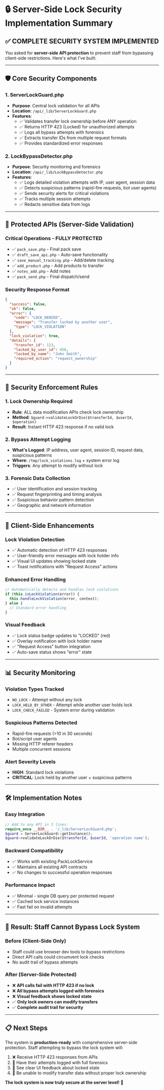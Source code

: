# 🔒 Server-Side Lock Security Implementation Summary

## ✅ **COMPLETE SECURITY SYSTEM IMPLEMENTED**

You asked for **server-side API protection** to prevent staff from bypassing client-side restrictions. Here's what I've built:

---

## 🛡️ **Core Security Components**

### **1. ServerLockGuard.php**
- **Purpose**: Central lock validation for all APIs
- **Location**: `/api/_lib/ServerLockGuard.php`
- **Features**:
  - ✅ Validates transfer lock ownership before ANY operation
  - ✅ Returns HTTP 423 (Locked) for unauthorized attempts
  - ✅ Logs all bypass attempts with forensics
  - ✅ Extracts transfer IDs from multiple request formats
  - ✅ Provides standardized error responses

### **2. LockBypassDetector.php**
- **Purpose**: Security monitoring and forensics
- **Location**: `/api/_lib/LockBypassDetector.php`
- **Features**:
  - ✅ Logs detailed violation attempts with IP, user agent, session data
  - ✅ Detects suspicious patterns (rapid-fire requests, bot user agents)
  - ✅ Sends security alerts for critical violations
  - ✅ Tracks multiple session attempts
  - ✅ Redacts sensitive data from logs

---

## 🔐 **Protected APIs (Server-Side Validation)**

### **Critical Operations - FULLY PROTECTED**
- ✅ `pack_save.php` - Final pack save
- ✅ `draft_save_api.php` - Auto-save functionality  
- ✅ `save_manual_tracking.php` - Add/delete tracking
- ✅ `add_product.php` - Add products to transfer
- ✅ `notes_add.php` - Add notes
- ✅ `pack_send.php` - Final dispatch/send

### **Security Response Format**
```json
{
  "success": false,
  "ok": false,
  "error": {
    "code": "LOCK_DENIED",
    "message": "Transfer locked by another user",
    "type": "LOCK_VIOLATION"
  },
  "lock_violation": true,
  "details": {
    "transfer_id": 123,
    "locked_by_user_id": 456,
    "locked_by_name": "John Smith",
    "required_action": "request_ownership"
  }
}
```

---

## 🚨 **Security Enforcement Rules**

### **1. Lock Ownership Required**
- **Rule**: ALL data modification APIs check lock ownership
- **Method**: `$guard->validateLockOrDie($transferId, $userId, $operation)`
- **Result**: Instant HTTP 423 response if no valid lock

### **2. Bypass Attempt Logging**
- **What's Logged**: IP address, user agent, session ID, request data, suspicious patterns
- **Where**: `/tmp/lock_violations.log` + system error log
- **Triggers**: Any attempt to modify without lock

### **3. Forensic Data Collection**
- ✅ User identification and session tracking
- ✅ Request fingerprinting and timing analysis
- ✅ Suspicious behavior pattern detection
- ✅ Geographic and network information

---

## 🔧 **Client-Side Enhancements**

### **Lock Violation Detection**
- ✅ Automatic detection of HTTP 423 responses
- ✅ User-friendly error messages with lock holder info
- ✅ Visual UI updates showing locked state
- ✅ Toast notifications with "Request Access" actions

### **Enhanced Error Handling**
```javascript
// Automatically detects and handles lock violations
if (this.isLockViolation(error)) {
  this.handleLockViolation(error, context);
} else {
  // Standard error handling
}
```

### **Visual Feedback**
- ✅ Lock status badge updates to "LOCKED" (red)
- ✅ Overlay notification with lock holder name
- ✅ "Request Access" button integration
- ✅ Auto-save status shows "error" state

---

## 📊 **Security Monitoring**

### **Violation Types Tracked**
- `NO_LOCK` - Attempt without any lock
- `LOCK_HELD_BY_OTHER` - Attempt while another user holds lock
- `LOCK_CHECK_FAILED` - System error during validation

### **Suspicious Patterns Detected**
- Rapid-fire requests (>10 in 30 seconds)
- Bot/script user agents
- Missing HTTP referer headers
- Multiple concurrent sessions

### **Alert Severity Levels**
- **HIGH**: Standard lock violations
- **CRITICAL**: Lock held by another user + suspicious patterns

---

## 🛠️ **Implementation Notes**

### **Easy Integration**
```php
// Add to any API in 3 lines:
require_once __DIR__ . '/_lib/ServerLockGuard.php';
$guard = ServerLockGuard::getInstance();
$guard->validateLockOrDie($transferId, $userId, 'operation name');
```

### **Backward Compatibility**
- ✅ Works with existing PackLockService
- ✅ Maintains all existing API contracts
- ✅ No changes to successful operation responses

### **Performance Impact**
- ✅ Minimal - single DB query per protected request
- ✅ Cached lock service instances
- ✅ Fast fail on invalid attempts

---

## 🎯 **Result: Staff Cannot Bypass Lock System**

### **Before (Client-Side Only)**
- Staff could use browser dev tools to bypass restrictions
- Direct API calls could circumvent lock checks
- No audit trail of bypass attempts

### **After (Server-Side Protected)**
- ❌ **API calls fail with HTTP 423 if no lock**
- ❌ **All bypass attempts logged with forensics**
- ❌ **Visual feedback shows locked state**
- ✅ **Only lock owners can modify transfers**
- ✅ **Complete audit trail for security**

---

## 📋 **Next Steps**

The system is **production-ready** with comprehensive server-side protection. Staff attempting to bypass the lock system will:

1. ❌ Receive HTTP 423 responses from APIs
2. 📝 Have their attempts logged with full forensics
3. 👀 See clear UI feedback about locked state
4. 🔐 Be unable to modify transfer data without proper lock ownership

**The lock system is now truly secure at the server level!** 🎉